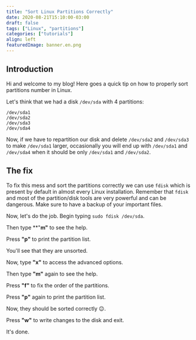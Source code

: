 ```yaml
---
title: "Sort Linux Partitions Correctly"
date: 2020-08-21T15:10:00-03:00
draft: false
tags: ["Linux", "partitions"]
categories: ["tutorials"]
align: left
featuredImage: banner.en.png
---
```


## Introduction

Hi and welcome to my blog!
Here goes a quick tip on how to properly sort partitions number in Linux.

Let's think that we had a disk `/dev/sda` with 4 partitions:  

```shell
/dev/sda1
/dev/sda2
/dev/sda3
/dev/sda4
```

Now, if we have to repartition our disk and delete `/dev/sda2` and `/dev/sda3` to make `/dev/sda1` larger, occasionally you will end up with `/dev/sda1` and `/dev/sda4` when it should be only `/dev/sda1` and `/dev/sda2`.

## The fix

To fix this mess and sort the partitions correctly we can use `fdisk` which is present by default in almost every Linux installation. Remember that `fdisk` and most of the partition/disk tools are very powerful and can be dangerous. Make sure to have a backup of your important files.

Now, let's do the job.
Begin typing `sudo fdisk /dev/sda`.

Then type **"**m"** to see the help.

Press **"p"** to print the partition list.

You'll see that they are unsorted.

Now, type **"x"** to access the advanced options.

Then type **"m"** again to see the help.

Press **"f"** to fix the order of the partitions.

Press **"p"** again to print the partition list.

Now, they should be sorted correctly 😉.

Press **"w"** to write changes to the disk and exit.

It's done.
